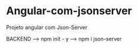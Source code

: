 # Angular-com-jsonserver
Projeto angular com Json-Server

BACKEND
--> npm init - y
--> npm i json-server
